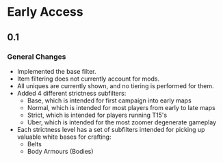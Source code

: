 # Early Access

## 0.1
### General Changes
* Implemented the base filter.
* Item filtering does not currently account for mods.
* All uniques are currently shown, and no tiering is performed for them.
* Added 4 different strictness subfilters:
    - Base, which is intended for first campaign into early maps
    - Normal, which is intended for most players from early to late maps
    - Strict, which is intended for players running T15's
    - Uber, which is intended for the most zoomer degenerate gameplay
* Each strictness level has a set of subfilters intended for picking up valuable white bases for crafting:
    - Belts
    - Body Armours (Bodies)
